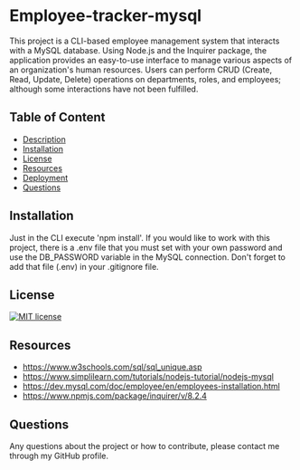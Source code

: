 # Employee-tracker-mysql
This project is a CLI-based employee management system that interacts with a MySQL database. Using Node.js and the Inquirer package, the application provides an easy-to-use interface to manage various aspects of an organization's human resources. Users can perform CRUD (Create, Read, Update, Delete) operations on departments, roles, and employees; although some interactions have not been fulfilled.

## Table of Content
  * [Description](#description)
  * [Installation](#installation)
  * [License](#license)
  * [Resources](#Resources)
  * [Deployment](#deployment)
  * [Questions](#questions)

## Installation
Just in the CLI execute 'npm install'.
If you would like to work with this project, there is a .env file that you must set with your own password and use the DB_PASSWORD variable in the MySQL connection. Don't forget to add that file (.env) in your .gitignore file.

## License
[![MIT license](https://img.shields.io/badge/License-MIT-blue.svg)](https://opensource.org/license/mit/)

## Resources
* https://www.w3schools.com/sql/sql_unique.asp
* https://www.simplilearn.com/tutorials/nodejs-tutorial/nodejs-mysql
* https://dev.mysql.com/doc/employee/en/employees-installation.html
* https://www.npmjs.com/package/inquirer/v/8.2.4

## Questions
Any questions about the project or how to contribute, please contact me through my GitHub profile.
